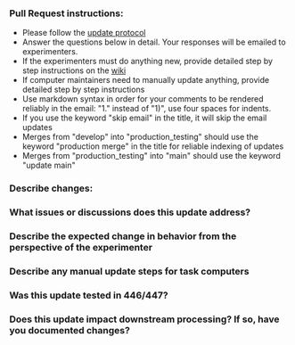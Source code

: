 ### Pull Request instructions:
- Please follow the [update protocol](https://github.com/AllenNeuralDynamics/aind-behavior-blog/wiki/Software-Update-Procedures)
- Answer the questions below in detail. Your responses will be emailed to experimenters. 
- If the experimenters must do anything new, provide detailed step by step instructions on the [wiki](https://github.com/AllenNeuralDynamics/aind-behavior-blog/wiki)
- If computer maintainers need to manually update anything, provide detailed step by step instructions
- Use markdown syntax in order for your comments to be rendered reliably in the email: "1." instead of "1)", use four spaces for indents.
- If you use the keyword "skip email" in the title, it will skip the email updates
- Merges from "develop" into "production_testing" should use the keyword "production merge" in the title for reliable indexing of updates
- Merges from "production_testing" into "main" should use the keyword "update main"
  
### Describe changes:

### What issues or discussions does this update address?

### Describe the expected change in behavior from the perspective of the experimenter

### Describe any manual update steps for task computers

### Was this update tested in 446/447?

### Does this update impact downstream processing? If so, have you documented changes?



